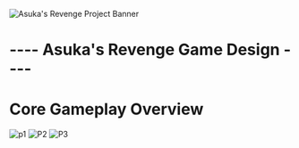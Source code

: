 ![Asuka's Revenge Project Banner](https://user-images.githubusercontent.com/113314204/195969978-323b9ffd-da30-4f9a-8755-acc4d78b00ff.jpg)
#                   ---- Asuka's Revenge Game Design ----
# Core Gameplay Overview
![p1](https://user-images.githubusercontent.com/113314204/195970681-f7615e71-a385-4677-b00c-5f7a9b57b110.png)
![P2](https://user-images.githubusercontent.com/113314204/195970682-18d509b7-8cd3-4bb5-948b-2f72ff9ed3ef.png)
![P3](https://user-images.githubusercontent.com/113314204/195970683-680dd3b4-b5fd-4ec5-a8c8-71705ac44a54.png)
